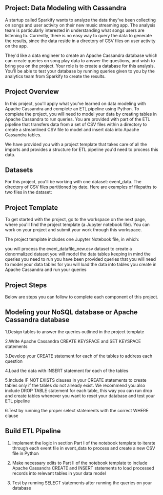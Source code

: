 ## Project: Data Modeling with Cassandra

A startup called Sparkify wants to analyze the data they've been collecting on songs and user activity on their new music streaming app. The analysis team is particularly interested in understanding what songs users are listening to. Currently, there is no easy way to query the data to generate the results, since the data reside in a directory of CSV files on user activity on the app.

They'd like a data engineer to create an Apache Cassandra database which can create queries on song play data to answer the questions, and wish to bring you on the project. Your role is to create a database for this analysis. You'll be able to test your database by running queries given to you by the analytics team from Sparkify to create the results.

## Project Overview

In this project, you'll apply what you've learned on data modeling with Apache Cassandra and complete an ETL pipeline using Python. To complete the project, you will need to model your data by creating tables in Apache Cassandra to run queries. You are provided with part of the ETL pipeline that transfers data from a set of CSV files within a directory to create a streamlined CSV file to model and insert data into Apache Cassandra tables.

We have provided you with a project template that takes care of all the imports and provides a structure for ETL pipeline you'd need to process this data.

## Datasets

For this project, you'll be working with one dataset: event_data. The directory of CSV files partitioned by date. Here are examples of filepaths to two files in the dataset:

## Project Template

To get started with the project, go to the workspace on the next page, where you'll find the project template (a Jupyter notebook file). You can work on your project and submit your work through this workspace.

The project template includes one Jupyter Notebook file, in which:

you will process the event_datafile_new.csv dataset to create a denormalized dataset
you will model the data tables keeping in mind the queries you need to run
you have been provided queries that you will need to model your data tables for
you will load the data into tables you create in Apache Cassandra and run your queries

## Project Steps

Below are steps you can follow to complete each component of this project.

## Modeling your NoSQL database or Apache Cassandra database

1.Design tables to answer the queries outlined in the project template 

2.Write Apache Cassandra CREATE KEYSPACE and SET KEYSPACE statements

3.Develop your CREATE statement for each of the tables to address each question

4.Load the data with INSERT statement for each of the tables

5.Include IF NOT EXISTS clauses in your CREATE statements to create tables only if the tables do not already exist.   We recommend you also include DROP TABLE statement for each table, this way you can run drop and create tables     whenever you want to reset your database and test your ETL pipeline

6.Test by running the proper select statements with the correct WHERE clause

## Build ETL Pipeline

1. Implement the logic in section Part I of the notebook template to iterate through each event file in event_data to process and create a new CSV file in Python

2. Make necessary edits to Part II of the notebook template to include Apache Cassandra CREATE and INSERT statements to load processed records into relevant tables in your data model

3. Test by running SELECT statements after running the queries on your database